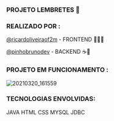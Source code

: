 ###                                                    PROJETO LEMBRETES  📕


### REALIZADO POR :

<a target="_blank" href="https://github.com/ricardoliveiraof2m" >@ricardoliveiraof2m</a> - FRONTEND  🎨:man_artist:

<a target="_blank" href="https://github.com/pinhobrunodev" target =_blank >@pinhobrunodev</a> - BACKEND ☕️🧱


### PROJETO EM FUNCIONAMENTO :


![20210320_161559](https://user-images.githubusercontent.com/60756219/111883410-de72d000-8999-11eb-88be-34a9e5df8451.gif)





### TECNOLOGIAS ENVOLVIDAS:

JAVA
HTML
CSS
MYSQL
JDBC
  
